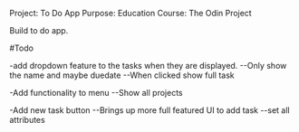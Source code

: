 Project: To Do App
Purpose: Education 
Course: The Odin Project

Build to do app.


#Todo

-add dropdown feature to the tasks when they are displayed.
--Only show the name and maybe duedate
--When clicked show full task

-Add functionality to menu
--Show all projects

-Add new task button
--Brings up more full featured UI to add task
--set all attributes